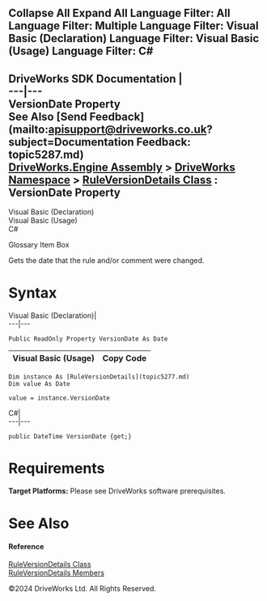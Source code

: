        

 Collapse All Expand All  Language Filter: All  Language Filter: Multiple  Language Filter: Visual Basic (Declaration) Language Filter: Visual Basic (Usage) Language Filter: C#  
---  
DriveWorks SDK Documentation  |   
---|---  
VersionDate Property   
See Also [Send Feedback](mailto:apisupport@driveworks.co.uk?subject=Documentation Feedback: topic5287.md)  
[DriveWorks.Engine Assembly](topic2156.md) > [DriveWorks Namespace](topic2159.md) > [RuleVersionDetails Class](topic5277.md) : VersionDate Property  
---  
  
Visual Basic (Declaration)    
Visual Basic (Usage)    
C# 

Glossary Item Box

Gets the date that the rule and/or comment were changed. 

# Syntax

Visual Basic (Declaration)|   
---|---  
      
    
    Public ReadOnly Property VersionDate As Date  
  
Visual Basic (Usage)| Copy Code  
---|---  
      
    
    Dim instance As [RuleVersionDetails](topic5277.md)
    Dim value As Date
     
    value = instance.VersionDate  
  
C#|   
---|---  
      
    
    public DateTime VersionDate {get;}  
  
# Requirements

**Target Platforms:** Please see DriveWorks software prerequisites.

# See Also

#### Reference

[RuleVersionDetails Class](topic5277.md)   
[RuleVersionDetails Members](topic5278.md)

©2024 DriveWorks Ltd. All Rights Reserved.
